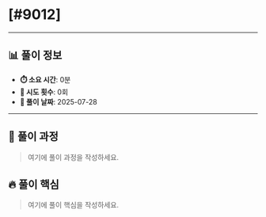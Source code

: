 # [#9012]

---

## 📊 풀이 정보

- **⏱️ 소요 시간**: 0분
- **🔄 시도 횟수**: 0회
- **📅 풀이 날짜**: 2025-07-28

---

## 💭 풀이 과정

> 여기에 풀이 과정을 작성하세요.

## 🔥 풀이 핵심

> 여기에 풀이 핵심을 작성하세요.

